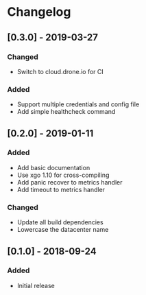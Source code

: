 # Changelog

## [0.3.0] - 2019-03-27

### Changed

* Switch to cloud.drone.io for CI

### Added

* Support multiple credentials and config file
* Add simple healthcheck command

## [0.2.0] - 2019-01-11

### Added

* Add basic documentation
* Use xgo 1.10 for cross-compiling
* Add panic recover to metrics handler
* Add timeout to metrics handler

### Changed

* Update all build dependencies
* Lowercase the datacenter name

## [0.1.0] - 2018-09-24

### Added

* Initial release
